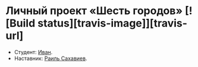 # Личный проект «Шесть городов» [![Build status][travis-image]][travis-url]

* Студент: [Иван](https://up.htmlacademy.ru/react/6/user/1432775).
* Наставник: [Раиль Сахавиев](https://up.htmlacademy.ru/react/6/user/1331891).
